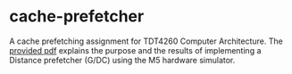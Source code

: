 # cache-prefetcher
A cache prefetching assignment for TDT4260 Computer Architecture. The [provided pdf](paper.pdf) explains the purpose and the results of implementing a Distance prefetcher (G/DC) using the M5 hardware simulator.
